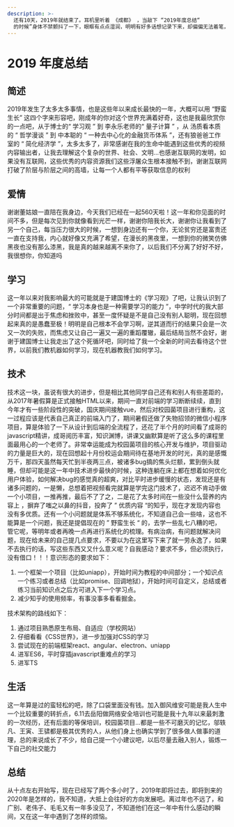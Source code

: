 ```yaml
---
description: >-
  还有10天，2019年就结束了。耳机里听着 《成都》 ，当敲下 “2019年度总结“
  的时候”身体不禁颤抖了一下，眼眶有点点湿润，明明有好多话想记录下来，却偏偏无法着笔，感慨万千，那就一点一点来吧。
---
```


# 2019 年度总结

## 简述

2019年发生了太多太多事情，也是这些年以来成长最快的一年，大概可以用 “野蛮生长” 这四个字来形容吧，刚成年的你对这个世界充满着好奇，这也是我最欣赏你的一点吧，从于博士的“ 学习观 ” 到 李永乐老师的“ 量子计算 ” ，从 汤质看本质的 “ 哲学漫谈 ” 到 中本聪的 “ 一种去中心化的金融货币体系 ”，还有狼爸爸工作室的 “ 简化经济学 ”，太多太多了，非常感谢在我的生命中能遇到这些优秀的视频内容输出者，让我去理解这个复杂的世界、社会、文明...也感谢互联网的发明，如果没有互联网，这些优秀的内容资源我们这些浮屠众生根本接触不到，谢谢互联网打破了阶层与阶层之间的高墙，让每一个人都有平等获取信息的权利

## 爱情

谢谢董姑娘一直陪在我身边，今天我们已经在一起560天啦！这一年和你见面的时间不多，但是每次见到你就像看到光芒一样，谢谢你陪我长大，谢谢你让我看到了另一个自己，每当压力很大的时候，一想到身边还有一个你，无论贫穷还是富贵还一直在支持我，内心就好像又充满了希望，在漫长的黑夜里，一想到你的微笑仿佛黑夜也没有那么漆黑，我是真的越来越离不来你了，以后我们不分离了好好不好，我很想你，你知道吗

## 学习

这一年以来对我影响最大的可能就是于建国博士的《学习观》了吧，让我认识到了一个非常重要的问题，“ 学习本身也是一种需要学习的能力 ”，中学时代的我大部分时间都是出于焦虑和挫败中，甚至一度怀疑是不是自己没有别人聪明，现在回想起来真的是愚蠢至极！明明是自己根本不会学习啊，逆其道而行的结果只会是一次又一次的失败，而焦虑又让自己一遍又一遍的重蹈覆辙，最后结局当然不会好，谢谢于建国博士让我走出了这个死循环吧，同时给了我一个全新的时间去看待这个世界，以前我们教机器如何学习，现在机器教我们如何学习。

## 技术

技术这一块，虽说有很大的进步，但是相比其他同学自己还有和别人有些差距的，从2017年暑假算是正式接触HTML以来，期间一直对前端的学习断断续续，直到今年才有一些阶段性的突破，国庆期间接触vue，然后对校园菌项目进行重构，这一过程应该是代表自己真正的前端入门了，期间暑假还做了失物招领的微信小程序项目，算是体验了一下从设计到后端的全流程了，还花了半个月的时间看了成哥的javascript精讲，成哥阅历丰富，知识渊博，讲课又幽默算是听了这么多的课程里面最用心的一个老师了。非常幸运能成为校园菌项目的核心开发与维护，项目驱动的力量是巨大的，现在回想起十月份校运会期间待在基地开发的时光，真的是感慨万千，那四天虽然每天忙到半夜两三点，被诸多bug搞的焦头烂额，累到倒头就睡，但却可能是这一年中技术进步最快的时候，这种连躺在床上都在想着如何优化用户体验，如何解决bug的感觉真的超爽，对比平时进步缓慢的状态，发现还是有诸多问题的，一是懒，总想着把视频看完就算是学完这门技术了，迟迟不肯动手做一个小项目，一推再推，最后不了了之，二是花了太多时间在一些没什么营养的内容上 ，摒弃了嗤之以鼻的抖音，投奔了 ” 优质内容 “的知乎，现在才发现内容也没有多优质。还有一个小问题就是体系不够系统化，不知道自己会一些啥，这也不能算是一个问题，我还是提倡现在的 ” 野蛮生长 “ 的，去学一些乱七八糟的吧，管它呢，等明年或者再晚一点再进行系统化的梳理。有病治病，有问题就解决问题，现在给未来的自己提几点要求，不要以为在这里写下来了就一劳永逸了，如果不去执行的话，写这些东西又又什么意义呢？自我感动？要求不多，但必须执行，没有借口！！！意识形态的要求如下：

1. 一个框架一个项目（比如uniapp），开始时间为教程的中间部分；一个知识点一个练习或者总结（比如promise、回调地狱），开始时间可自定义，总结或者练习当前知识点之后方可进入下一个学习点。
2. 减少知乎的使用频率，有事没事多看看掘金。

技术架构的路线如下：

1. 通过项目熟悉原生布局、自适应（学校网站）
2. 仔细看看《CSS世界》，进一步加强对CSS的学习
3. 尝试现在的前端框架react、angular、electron、uniapp
4. 进军ES6，平时穿插javascript重难点的学习
5. 进军TS

## 生活

这一年算是过的蛮轻松的吧，除了口袋里面没有钱。加入御风维安可能是我人生中一个比较重要的转折点，6.11去岳阳做网络安全培训也可能是我十九年以来最刺激的一次经历，还有后面的等保培训，校园菌项目...都是一些不可磨灭的记忆，邬轶凡、王寅、王骕都是极其优秀的人，从他们身上也确实学到了很多做人做事的道理，总的来说成长了不少，给自己提一个小建议吧，以后尽量去融入别人，锻炼一下自己的社交能力

## 总结

从十点左右开始写，现在已经写了两个多小时了，2019年即将过去，即将到来的2020年是怎样的，我不知道，大抵上会往好的方向发展吧。离过年也不远了，和广别、老伟子、毛毛又有一年多没见了，不知道他们在这一年中有什么感动的瞬间，又在这一年中遇到了怎样的烦恼。  


